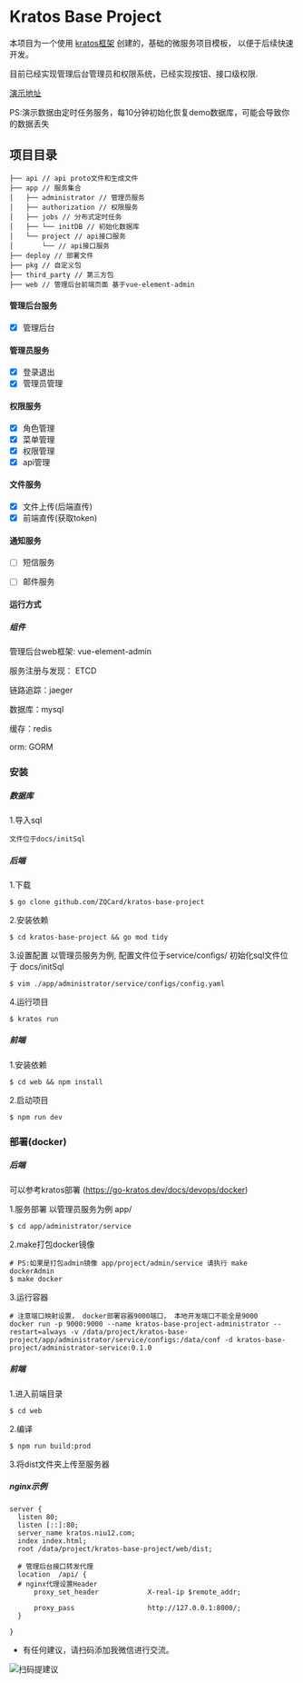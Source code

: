 # Kratos Base Project

本项目为一个使用 [kratos框架](https://github.com/go-kratos/kratos) 创建的，基础的微服务项目模板，
以便于后续快速开发。

目前已经实现管理后台管理员和权限系统，已经实现按钮、接口级权限. 

[演示地址](http://kratos.niu12.com/#/system/adminstrator)

PS:演示数据由定时任务服务，每10分钟初始化恢复demo数据库，可能会导致你的数据丢失
## 项目目录

```
├── api // api proto文件和生成文件
├── app // 服务集合
│   ├── administrator // 管理员服务
│   ├── authorization // 权限服务
│   ├── jobs // 分布式定时任务
│   ├── └── initDB // 初始化数据库
│   └── project // api接口服务
│       └── // api接口服务
├── deploy // 部署文件
├── pkg // 自定义包
├── third_party // 第三方包
├── web // 管理后台前端页面 基于vue-element-admin
```

#### 管理后台服务
- [x]  管理后台

#### 管理员服务
- [x]  登录退出
- [x]  管理员管理

#### 权限服务
- [x]  角色管理
- [x]  菜单管理
- [x]  权限管理
- [x]  api管理

#### 文件服务
- [x]  文件上传(后端直传)
- [x]  前端直传(获取token)

#### 通知服务
- [ ] 短信服务
- [ ] 邮件服务


#### 运行方式

##### 组件
管理后台web框架: vue-element-admin

服务注册与发现： ETCD

链路追踪：jaeger

数据库：mysql

缓存：redis

orm: GORM



### 安装
##### 数据库
1.导入sql
```
文件位于docs/initSql
```

##### 后端
1.下载
```
$ go clone github.com/ZQCard/kratos-base-project
```

2.安装依赖
```
$ cd kratos-base-project && go mod tidy
```

3.设置配置 以管理员服务为例, 配置文件位于service/configs/  初始化sql文件位于 docs/initSql
```
$ vim ./app/administrator/service/configs/config.yaml
```

4.运行项目
```
$ kratos run
```

##### 前端
1.安装依赖
```
$ cd web && npm install
```

2.启动项目
```
$ npm run dev
```

### 部署(docker)
##### 后端
可以参考kratos部署 (https://go-kratos.dev/docs/devops/docker)

1.服务部署 以管理员服务为例 app/
```
$ cd app/administrator/service
```
2.make打包docker镜像
```
# PS:如果是打包admin镜像 app/project/admin/service 请执行 make dockerAdmin
$ make docker
```
3.运行容器 
```
# 注意端口映射设置， docker部署容器9000端口， 本地开发端口不能全是9000
docker run -p 9000:9000 --name kratos-base-project-administrator --restart=always -v /data/project/kratos-base-project/app/administrator/service/configs:/data/conf -d kratos-base-project/administrator-service:0.1.0
```
##### 前端
1.进入前端目录
```
$ cd web
```
2.编译
```
$ npm run build:prod
```
3.将dist文件夹上传至服务器

##### nginx示例
```
server {
  listen 80;
  listen [::]:80;
  server_name kratos.niu12.com;
  index index.html;
  root /data/project/kratos-base-project/web/dist;

  # 管理后台接口转发代理
  location  /api/ {
  # nginx代理设置Header
      proxy_set_header            X-real-ip $remote_addr;

      proxy_pass                  http://127.0.0.1:8000/;
  }

}
```

* 有任何建议，请扫码添加我微信进行交流。

![扫码提建议](https://kratos-base-project.oss-cn-hangzhou.aliyuncs.com/f8f5dacdf87cf358c98c9eb60ce2a13.jpg)
